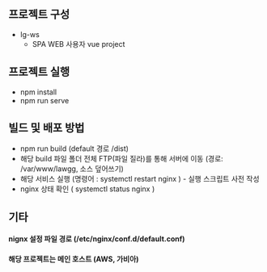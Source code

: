 ## 프로젝트 구성
 
- lg-ws 
    - SPA WEB 사용자 vue project

## 프로젝트 실행

- npm install
- npm run serve

## 빌드 및 배포 방법

- npm run build (default 경로 /dist)
- 해당 build 파일 폴더 전체 FTP(파일 질라)를 통해 서버에 이동 (경로: /var/www/lawgg, 소스 덮어쓰기)
- 해당 서비스 실행 (명령어 : systemctl restart nginx ) - 실행 스크립트 사전 작성
- nginx 상태 확인 ( systemctl status nginx )

## 기타

#### nignx 설정 파일 경로 (/etc/nginx/conf.d/default.conf)
#### 해당 프로젝트는 메인 호스트 (AWS, 가비아)